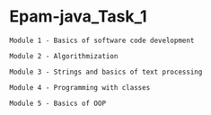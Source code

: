 # Epam-java_Task_1


    Module 1 - Basics of software code development

    Module 2 - Algorithmization

    Module 3 - Strings and basics of text processing

    Module 4 - Programming with classes

    Module 5 - Basics of OOP



